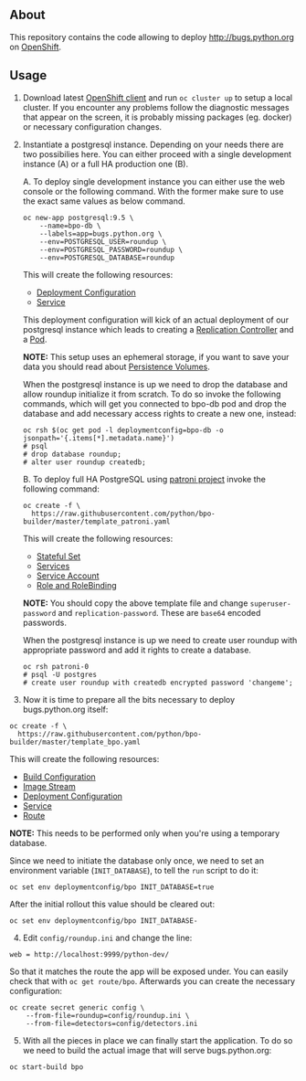 About
------
This repository contains the code allowing to deploy http://bugs.python.org
on [OpenShift](https://www.openshift.org/).


Usage
-----
1. Download latest [OpenShift client](https://github.com/openshift/origin/releases)
  and run `oc cluster up` to setup a local cluster.  If you encounter any problems
  follow the diagnostic messages that appear on the screen, it is probably missing
  packages (eg. docker) or necessary configuration changes.

2. Instantiate a postgresql instance.  Depending on your needs there are two possibilies
  here. You can either proceed with a single development instance (A) or a full HA
  production one (B).

    A. To deploy single development instance you can either use the web console or
    the following command.  With the former make sure to use the exact same values
    as below command.

    ```
    oc new-app postgresql:9.5 \
        --name=bpo-db \
        --labels=app=bugs.python.org \
        --env=POSTGRESQL_USER=roundup \
        --env=POSTGRESQL_PASSWORD=roundup \
        --env=POSTGRESQL_DATABASE=roundup
    ```

    This will create the following resources:
    - [Deployment Configuration](https://docs.openshift.org/latest/dev_guide/deployments/how_deployments_work.html)
    - [Service](https://docs.openshift.org/latest/architecture/core_concepts/pods_and_services.html#services)

    This deployment configuration will kick of an actual deployment of our postgresql
    instance which leads to creating a [Replication Controller](https://docs.openshift.org/latest/architecture/core_concepts/deployments.html#replication-controllers)
    and a [Pod](https://docs.openshift.org/latest/architecture/core_concepts/pods_and_services.html#pods).

    **NOTE:** This setup uses an ephemeral storage, if you want to save your data you
    should read about [Persistence Volumes](https://docs.openshift.org/latest/dev_guide/persistent_volumes.html).

    When the postgresql instance is up we need to drop the database and allow roundup
    initialize it from scratch.  To do so invoke the following commands, which will
    get you connected to bpo-db pod and drop the database and add necessary access
    rights to create a new one, instead:

    ```
    oc rsh $(oc get pod -l deploymentconfig=bpo-db -o jsonpath='{.items[*].metadata.name}')
    # psql
    # drop database roundup;
    # alter user roundup createdb;
    ```

    B. To deploy full HA PostgreSQL using [patroni project](https://github.com/zalando/patroni/)
    invoke the following command:

    ```
    oc create -f \
      https://raw.githubusercontent.com/python/bpo-builder/master/template_patroni.yaml
    ```

    This will create the following resources:
    - [Stateful Set](https://kubernetes.io/docs/tutorials/stateful-application/basic-stateful-set/)
    - [Services](https://docs.openshift.org/latest/architecture/core_concepts/pods_and_services.html#services)
    - [Service Account](https://docs.openshift.org/latest/dev_guide/service_accounts.html)
    - [Role and RoleBinding](https://kubernetes.io/docs/admin/authorization/rbac/)

    **NOTE:** You should copy the above template file and change `superuser-password`
    and `replication-password`.  These are `base64` encoded passwords.

    When the postgresql instance is up we need to create user roundup with appropriate
    password and add it rights to create a database.

    ```
    oc rsh patroni-0
    # psql -U postgres
    # create user roundup with createdb encrypted password 'changeme';
    ```

3. Now it is time to prepare all the bits necessary to deploy bugs.python.org itself:

  ```
  oc create -f \
    https://raw.githubusercontent.com/python/bpo-builder/master/template_bpo.yaml
  ```

  This will create the following resources:
  - [Build Configuration](https://docs.openshift.org/latest/dev_guide/builds/index.html)
  - [Image Stream](https://docs.openshift.org/latest/dev_guide/managing_images.html)
  - [Deployment Configuration](https://docs.openshift.org/latest/dev_guide/deployments/how_deployments_work.html)
  - [Service](https://docs.openshift.org/latest/architecture/core_concepts/pods_and_services.html#services)
  - [Route](https://docs.openshift.org/latest/dev_guide/routes.html)

  **NOTE:** This needs to be performed only when you're using a temporary database.

  Since we need to initiate the database only once, we need to set an environment
  variable (`INIT_DATABASE`), to tell the `run` script to do it:

  ```
  oc set env deploymentconfig/bpo INIT_DATABASE=true
  ```

  After the initial rollout this value should be cleared out:

  ```
  oc set env deploymentconfig/bpo INIT_DATABASE-
  ```

4. Edit `config/roundup.ini` and change the line:

  ```
  web = http://localhost:9999/python-dev/
  ```

  So that it matches the route the app will be exposed under.  You can easily check
  that with `oc get route/bpo`.  Afterwards you can create the necessary configuration:

  ```
  oc create secret generic config \
      --from-file=roundup=config/roundup.ini \
      --from-file=detectors=config/detectors.ini
  ```

5. With all the pieces in place we can finally start the application.  To do so
  we need to build the actual image that will serve bugs.python.org:

  ```
  oc start-build bpo
  ```
